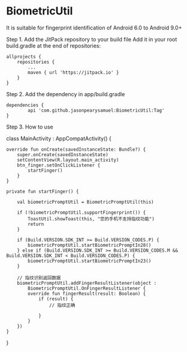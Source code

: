 # BiometricUtil
It is suitable for fingerprint identification of Android 6.0 to Android 9.0+

Step 1. Add the JitPack repository to your build file
Add it in your root build.gradle at the end of repositories:

	allprojects {
		repositories {
			...
			maven { url 'https://jitpack.io' }
		}
	}


Step 2. Add the dependency in app/build.gradle

	dependencies {
	        api 'com.github.jasonpearysamuel:BiometricUtil:Tag'
	}


Step 3. How to use

class MainActivity : AppCompatActivity() {

    override fun onCreate(savedInstanceState: Bundle?) {
        super.onCreate(savedInstanceState)
        setContentView(R.layout.main_activity)
        btn_finger.setOnClickListener {
            startFinger()
        }
    }

    private fun startFinger() {

        val biometricPromptUtil = BiometricPromptUtil(this)

        if (!biometricPromptUtil.supportFingerprint()) {
            ToastUtil.showToast(this, "您的手机不支持指纹功能")
            return
        }

        if (Build.VERSION.SDK_INT >= Build.VERSION_CODES.P) {
            biometricPromptUtil.startBiometricPromptIn28()
        } else if (Build.VERSION.SDK_INT >= Build.VERSION_CODES.M && Build.VERSION.SDK_INT < Build.VERSION_CODES.P) {
            biometricPromptUtil.startBiometricPromptIn23()
        }

        // 指纹识别返回数据
        biometricPromptUtil.addFingerResultListener(object :
            BiometricPromptUtil.OnFingerResultListener {
            override fun fingerResult(result: Boolean) {
                if (result) {
                    // 指纹正确

                }
            }
        })
    }
}
